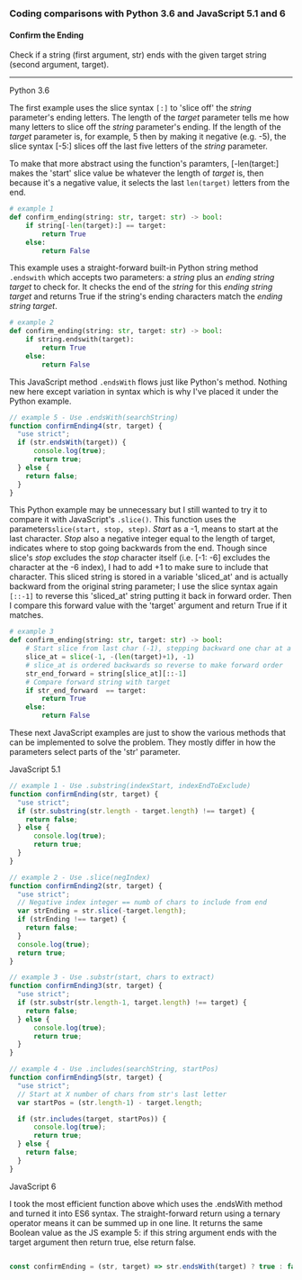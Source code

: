 ### Coding comparisons with Python 3.6 and JavaScript 5.1 and 6

#### Confirm the Ending
Check if a string (first argument, str) ends with the given target string (second argument, target).
<hr>

Python 3.6

The first example uses the slice syntax ```[:]``` to 'slice off' the _string_ parameter's ending letters.  The length of the _target_ parameter tells me how many letters to slice off the _string_ parameter's ending.  If the length of the _target_ parameter is, for example, 5 then by making it negative (e.g. -5), the slice syntax [-5:] slices off the last five letters of the _string_ parameter.  

To make that more abstract using the function's paramters, [-len(target:] makes the 'start' slice value be whatever the length of _target_ is, then because it's a negative value, it selects the last ```len(target)``` letters from the end.  

```python
# example 1
def confirm_ending(string: str, target: str) -> bool:
    if string[-len(target):] == target:
        return True
    else:
        return False
```


This example uses a straight-forward built-in Python string method ```.endswith``` which accepts two parameters: a _string_ plus an _ending string target_ to check for.  It checks the end of the _string_ for this _ending string target_ and returns True if the string's ending characters match the _ending string target_.

```python
# example 2
def confirm_ending(string: str, target: str) -> bool:
    if string.endswith(target):
        return True
    else:
        return False
```

This JavaScript method ```.endsWith``` flows just like Python's method.  Nothing new here except variation in syntax which is why I've placed it under the Python example.
 
```javascript
// example 5 - Use .endsWith(searchString)
function confirmEnding4(str, target) {
  "use strict";
  if (str.endsWith(target)) {
      console.log(true);
      return true;
  } else {
    return false;
  }
}
```

This Python example may be unnecessary but I still wanted to try it to compare it with JavaScript's ```.slice()```.  This function uses the parameters```slice(start, stop, step)```.  _Start_ as a -1, means to start at the last character.  _Stop_ also a negative integer equal to the length of target, indicates where to stop going backwards from the end.  Though since slice's _stop_ excludes the _stop_ character itself (i.e. [-1: -6] excludes the character at the -6 index), I had to add +1 to make sure to include that character.  This sliced string is stored in a variable 'sliced_at' and is actually backward from the original string parameter; I use the slice syntax again ```[::-1]``` to reverse this 'sliced_at' string putting it back in forward order.  Then I  compare this forward value with the 'target' argument and return True if it matches.
 
```python
# example 3
def confirm_ending(string: str, target: str) -> bool:
    # Start slice from last char (-1), stepping backward one char at a time (-1), the length of target -(len(target)+1)
    slice_at = slice(-1, -(len(target)+1), -1)
    # slice_at is ordered backwards so reverse to make forward order
    str_end_forward = string[slice_at][::-1]
    # Compare forward string with target
    if str_end_forward  == target:
        return True
    else:
        return False
```

These next JavaScript examples are just to show the various methods that can be implemented to solve the problem.  They mostly differ in how the parameters select parts of the 'str' parameter.

JavaScript 5.1
```javascript
// example 1 - Use .substring(indexStart, indexEndToExclude)
function confirmEnding(str, target) {
  "use strict";
  if (str.substring(str.length - target.length) !== target) {
    return false;
  } else {
      console.log(true);
      return true;
  }
}
```


```javascript
// example 2 - Use .slice(negIndex)
function confirmEnding2(str, target) {
  "use strict";
  // Negative index integer == numb of chars to include from end
  var strEnding = str.slice(-target.length);
  if (strEnding !== target) {
    return false;
  }
  console.log(true);
  return true;
}
```

```javascript
// example 3 - Use .substr(start, chars to extract)
function confirmEnding3(str, target) {
  "use strict";
  if (str.substr(str.length-1, target.length) !== target) {
    return false;
  } else {
      console.log(true);
      return true;
  }
}
```

```javascript
// example 4 - Use .includes(searchString, startPos)
function confirmEnding5(str, target) {
  "use strict";
  // Start at X number of chars from str's last letter
  var startPos = (str.length-1) - target.length;

  if (str.includes(target, startPos)) {
      console.log(true);
      return true;
  } else {
    return false;
  }
}
```



JavaScript 6

I took the most efficient function above which uses the .endsWith method and turned it into ES6 syntax.
The straight-forward return using a ternary operator means it can be summed up in one line.
It returns the same Boolean value as the JS example 5: if this string argument ends with the target argument then return true, else return false.

```javascript

const confirmEnding = (str, target) => str.endsWith(target) ? true : false

```